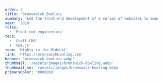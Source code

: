 ```yaml
---
order: 3
title: 'Brunwswick Bowling'
summary: 'Led the front-end development of a series of websites to mondernize Brunswick bowling suite of companies.'
year: '2018'
roles:
  - 'Front-end engineering'
tech:
  - 'Craft CMS'
  - 'Vue.js'
team: 'Mighty in the Midwest'
link: 'https://brunswickbowling.com'
banner: 'brunswick-bowling.webp'
thumbnail: '/assets/images/brunswick-bowling.webp'
thumbnail_sm: '/assets/images/brunswick-bowling.webp'
primaryColor: '#0000b0'
---
```


